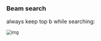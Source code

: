 ### Beam search

always keep top b while searching:

<img src="https://pic2.zhimg.com/80/v2-a760198d6b851fc38c8d21830d1f27c9_720w.jpg" alt="img" style="zoom: 80%;" />